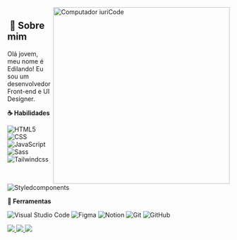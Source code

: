 <img src="https://raw.githubusercontent.com/MicaelliMedeiros/micaellimedeiros/master/image/computer-illustration.png" min-width="400px" max-width="400px" width="400px" align="right" alt="Computador iuriCode">

<div>

  <h2>‍ <span>👋</span> Sobre mim </h2>
  <p align="left">
Olá jovem, meu nome é Edilando! Eu sou um desenvolvedor Front-end e UI Designer.

<p align="left">
  <strong>&#9749; Habilidades</strong>
  
  ![HTML5](https://img.shields.io/badge/-HTML5-333333?style=flat&logo=HTML5)
  ![CSS](https://img.shields.io/badge/-CSS-333333?style=flat&logo=CSS3&logoColor=1572B6)
  ![JavaScript](https://img.shields.io/badge/-JavaScript-333333?style=flat&logo=javascript)
  ![Sass](https://img.shields.io/badge/-Sass-333333?style=flat&logo=sass)
  ![Tailwindcss](https://img.shields.io/badge/-Tailwindcss-333333?style=flat&logo=tailwindcss)
  ![Styledcomponents](https://img.shields.io/badge/-Styled%20Components-333333?style=flat&logo=Styledcomponents)
</p>

<p align="left">
  <strong>&#128188; Ferramentas</strong>
  
  ![Visual Studio Code](https://img.shields.io/badge/-Visual%20Studio%20Code-333333?style=flat&logo=visual-studio-code&logoColor=007ACC)
  ![Figma](https://img.shields.io/badge/-Figma-333333?style=flat&logo=figma&logoColor=007ACC)
  ![Notion](https://img.shields.io/badge/-Notion-333333?style=flat&logo=notion)
  ![Git](https://img.shields.io/badge/-Git-333333?style=flat&logo=git)
  ![GitHub](https://img.shields.io/badge/-GitHub-333333?style=flat&logo=github)
</p>

</div>

<p align="left" dir="auto">
  <a href="https://www.instagram.com/edilandosaturnino/" alt="Instagram" rel="nofollow">
    <img src="https://imgur.com/vh6VcIy.png" style="max-width: 100%;">
  </a>
  <a href="https://www.linkedin.com/in/edilando" alt="Linkedin" rel="nofollow">
    <img src="https://imgur.com/TzzxqE8.png" style="max-width: 100%;">
  </a>
  <a href="https://discord.com/users/452152439173545985" alt="Discord" rel="nofollow">
    <img src="https://imgur.com/1sOoIhe.png" style="max-width: 100%;">
  </a>
</p>
